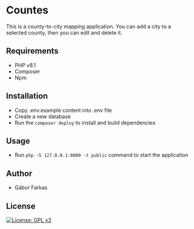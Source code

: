 # Countes
This is a county-to-city mapping application. You can add a city to a selected county, then you can edit and delete it.

## Requirements

- PHP v8.1
- Composer
- Npm

## Installation

- Copy .env.example content into .env file
- Create a new database
- Run the `composer deploy` to install and build dependencies

## Usage
- Run `php -S 127.0.0.1:8000 -t public` command to start the application

## Author
* Gábor Farkas
## License
[![License: GPL v3](https://img.shields.io/badge/License-GPLv3-blue.svg)](https://www.gnu.org/licenses/gpl-3.0)
